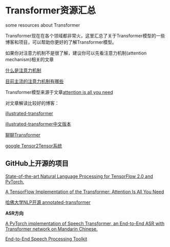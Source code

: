 # Transformer资源汇总

some resources about Transformer

Transformer现在在各个领域都非常火，这里汇总了关于Transformer模型的一些博客和项目，可以帮助你更好的了解Transformer模型。

如果你对注意力机制不是很了解，建议你可以先看注意力机制(attention mechanism)相关的文章

[什么是注意力机制](https://www.zhihu.com/question/68482809/answer/264632289)

[目前主流的注意力机制有哪些](https://www.zhihu.com/question/68482809)

Transformer模型来源于文章[attention is all you need](https://arxiv.org/abs/1706.03762)

对文章解读比较好的博客：

[illustrated-transformer](https://jalammar.github.io/illustrated-transformer/)

[illustrated-transformer中文版本](https://zhuanlan.zhihu.com/p/48508221)

[聊聊Transformer](https://zhuanlan.zhihu.com/p/47812375)

[google Tensor2Tensor系统](https://cloud.tencent.com/developer/article/1153079)

## GitHub上开源的项目

[State-of-the-art Natural Language Processing for TensorFlow 2.0 and PyTorch.](https://github.com/huggingface/transformers)

[A TensorFlow Implementation of the Transformer: Attention Is All You Need](https://github.com/Kyubyong/transformer)

[哈佛大学NLP开源 annotated-transformer](https://github.com/harvardnlp/annotated-transformer)

**ASR方向**

[A PyTorch implementation of Speech Transformer, an End-to-End ASR with Transformer network on Mandarin Chinese.](https://github.com/kaituoxu/Speech-Transformer)

[End-to-End Speech Processing Toolkit](https://github.com/espnet/espnet)


